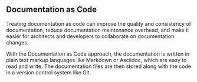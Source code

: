 ## Documentation as Code
Treating documentation as code can improve the quality and consistency of documentation, reduce documentation maintenance overhead, and make it easier for architects and developers to collaborate on documentation changes.

With the Documentation as Code approach, the documentation is written in plain text markup languages like Markdown or Asciidoc, which are easy to read and write. The documentation files are then stored along with the code in a version control system like Git.

